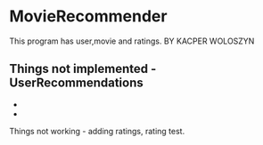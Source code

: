 # MovieRecommender
This program has user,movie and ratings. 
BY KACPER WOLOSZYN

Things not implemented - UserRecommendations
-
-
-
Things not working  - adding ratings, rating test.
